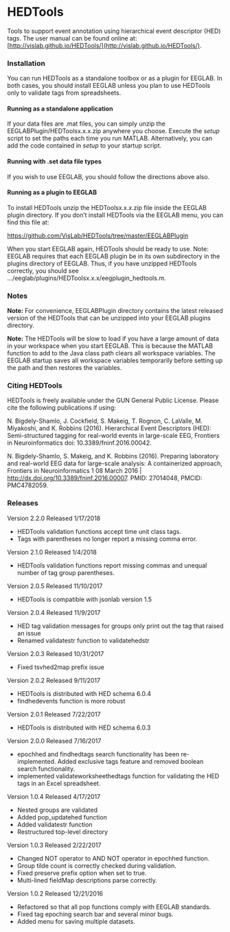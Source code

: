 # HEDTools
Tools to support event annotation using hierarchical event descriptor (HED) tags. The user manual can be found online at:  [http://vislab.github.io/HEDTools/](http://vislab.github.io/HEDTools/).


### Installation

You can run HEDTools as a standalone toolbox or as a plugin for EEGLAB. In both cases, you should install EEGLAB unless you plan to use HEDTools only to validate tags from spreadsheets.

#### Running as a standalone application

If your data files are .mat files, you can simply unzip the EEGLABPlugin/HEDToolsx.x.x.zip anywhere you choose. Execute the *setup* script to set the paths each time you run MATLAB. Alternatively, you can add the code contained in *setup* to your startup script.

#### Running with .set data file types

If you wish to use EEGLAB, you should follow the directions above also.

#### Running as a plugin to EEGLAB

To install HEDTools unzip the HEDToolsx.x.x.zip file inside the EEGLAB plugin directory. If you don’t install HEDTools via the EEGLAB menu, you can find this file at:

https://github.com/VisLab/HEDTools/tree/master/EEGLABPlugin

When you start EEGLAB again, HEDTools should be ready to use. Note: EEGLAB requires that each EEGLAB plugin be in its own subdirectory in the plugins directory of EEGLAB. Thus, if you have unzipped HEDTools correctly, you should see …/eeglab/plugins/HEDToolsx.x.x/eegplugin_hedtools.m.

### Notes

**Note:** For convenience, EEGLABPlugin directory contains the latest released version of the
HEDTools that can be unzipped into your EEGLAB plugins directory. 

**Note:** The HEDTools will be slow to load if you have a large amount of data in your workspace when you start EEGLAB. This is because the MATLAB function to add to the Java class path clears all workspace variables. The EEGLAB startup saves all workspace variables temporarily before setting up the path and then restores the variables. 

### Citing HEDTools
HEDTools is freely available under the GUN General Public License. Please cite the following publications if using:

N. Bigdely-Shamlo, J. Cockfield, S. Makeig, T. Rognon, C. LaValle, M. Miyakoshi, and K. Robbins (2016). Hierarchical Event Descriptors (HED): Semi-structured tagging for real-world events in large-scale EEG, Frontiers in Neuroinformatics doi: 10.3389/fninf.2016.00042.

N. Bigdely-Shamlo, S. Makeig, and K. Robbins (2016). Preparing laboratory and real-world EEG data for large-scale analysis: A containerized approach, Frontiers in Neuroinformatics 1 08 March 2016 | http://dx.doi.org/10.3389/fninf.2016.00007. PMID: 27014048, PMCID: PMC4782059.

### Releases

Version 2.2.0 Released 1/17/2018
* HEDTools validation functions accept time unit class tags.
* Tags with parentheses no longer report a missing comma error.

Version 2.1.0 Released 1/4/2018
* HEDTools validation functions report missing commas and unequal number of tag group parentheses.

Version 2.0.5 Released 11/10/2017
* HEDTools is compatible with jsonlab version 1.5

Version 2.0.4 Released 11/9/2017
* HED tag validation messages for groups only print out the tag that raised an issue
* Renamed validatestr function to validatehedstr  

Version 2.0.3 Released 10/31/2017
* Fixed tsvhed2map prefix issue 

Version 2.0.2 Released 9/11/2017
* HEDTools is distributed with HED schema 6.0.4
* findhedevents function is more robust

Version 2.0.1 Released 7/22/2017
* HEDTools is distributed with HED schema 6.0.3

Version 2.0.0 Released 7/16/2017
* epochhed and findhedtags search functionality has been re-implemented. Added exclusive tags feature and removed boolean search functionality. 
* implemented validateworksheethedtags function for validating the HED tags in an Excel spreadsheet.

Version 1.0.4 Released 4/17/2017 

* Nested groups are validated 
* Added pop_updatehed function
* Added validatestr function 
* Restructured top-level directory

Version 1.0.3 Released 2/22/2017

* Changed NOT operator to AND NOT operator in epochhed function.
* Group tilde count is correctly checked during validation.
* Fixed preserve prefix option when set to true.
* Multi-lined fieldMap descriptions parse correctly.

Version 1.0.2 Released 12/21/2016

* Refactored so that all pop functions comply with EEGLAB standards.
* Fixed tag epoching search bar and several minor bugs. 
* Added menu for saving multiple datasets.
